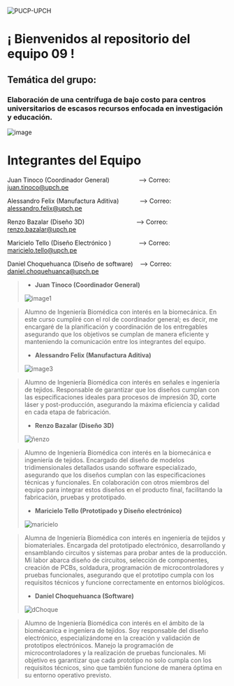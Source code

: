 ![PUCP-UPCH](https://github.com/user-attachments/assets/ab7ec245-fe70-4795-bed0-76d48468858e)

# ¡ Bienvenidos al repositorio del equipo 09 !

## Temática del grupo:
### Elaboración de una centrífuga de bajo costo para centros universitarios de escasos recursos enfocada en investigación y educación.
![image](https://github.com/user-attachments/assets/e45d809f-787b-4de8-9df5-ecc53127ccee)

# Integrantes del Equipo 

Juan Tinoco (Coordinador General)&nbsp;&nbsp;&nbsp;&nbsp;&nbsp;&nbsp;&nbsp;&nbsp;&nbsp;&nbsp;&nbsp;&nbsp;&nbsp;&nbsp;&nbsp;&nbsp;&nbsp;--> Correo: juan.tinoco@upch.pe

Alessandro Felix (Manufactura Aditiva)&nbsp;&nbsp;&nbsp;&nbsp;&nbsp;&nbsp;&nbsp;&nbsp;&nbsp;&nbsp;&nbsp;&nbsp;--> Correo: alessandro.felix@upch.pe

Renzo Bazalar (Diseño 3D)&nbsp;&nbsp;&nbsp;&nbsp;&nbsp;&nbsp;&nbsp;&nbsp;&nbsp;&nbsp;&nbsp;&nbsp;&nbsp;&nbsp;&nbsp;&nbsp;&nbsp;&nbsp;&nbsp;&nbsp;&nbsp;&nbsp;&nbsp;&nbsp;&nbsp;&nbsp;&nbsp;&nbsp;&nbsp;&nbsp;--> Correo: renzo.bazalar@upch.pe

Maricielo Tello (Diseño Electrónico )&nbsp;&nbsp;&nbsp;&nbsp;&nbsp;&nbsp;&nbsp;&nbsp;&nbsp;&nbsp;&nbsp;&nbsp;&nbsp;&nbsp;&nbsp;&nbsp;--> Correo: maricielo.tello@upch.pe

Daniel Choquehuanca (Diseño de software)&nbsp;&nbsp;&nbsp;&nbsp;--> Correo: daniel.choquehuanca@upch.pe

> * **Juan Tinoco (Coordinador General)**
>
>  ![image1](https://github.com/user-attachments/assets/c61d94fb-b314-4e9a-80e4-c54c29e4c25c)


>   Alumno de Ingeniería Biomédica con interés en la biomecánica. En este curso cumpliré con el rol de coordinador general; es decir, me encargaré de la planificación y coordinación de los entregables asegurando que los objetivos se cumplan de manera eficiente y manteniendo la comunicación entre los integrantes del equipo.
>
> * **Alessandro Felix (Manufactura Aditiva)**
> 
> ![image3](https://github.com/user-attachments/assets/af53aae6-f27c-49cd-984c-d0e5eea44063)


>  Alumno de Ingeniería Biomédica con interés en señales e ingeniería de tejidos. Responsable de garantizar que los diseños cumplan con las especificaciones ideales para procesos de impresión 3D, corte láser y post-producción, asegurando la máxima eficiencia y calidad en cada etapa de fabricación.
>
> * **Renzo Bazalar (Diseño 3D)**
>
> ![ñenzo](https://github.com/user-attachments/assets/38e7dbff-08b5-4916-91b2-bad93abfa03c)


>  Alumno de Ingeniería Biomédica con interés en la biomecánica e ingeniería de tejidos. Encargado del diseño de modelos tridimensionales detallados usando software especializado, asegurando que los diseños cumplan con las especificaciones técnicas y funcionales. En colaboración con otros miembros del equipo para integrar estos diseños en el producto final, facilitando la fabricación, pruebas y prototipado.
>
> * **Maricielo Tello (Prototipado y Diseño electrónico)**
>   
> ![maricielo](https://github.com/user-attachments/assets/7dd831b8-f7fb-41a9-a0b7-8c2f0d70497b)


>  Alumna de Ingeniería Biomédica con interés en ingeniería de tejidos y biomateriales. Encargada del prototipado electrónico, desarrollando y ensamblando circuitos y sistemas para probar antes de la producción. Mi labor abarca diseño de circuitos, selección de componentes, creación de PCBs, soldadura, programación de microcontroladores y pruebas funcionales, asegurando que el prototipo cumpla con los requisitos técnicos y funcione correctamente en entornos biológicos.
>
> * **Daniel Choquehuanca (Software)**
>
> ![dChoque](https://github.com/user-attachments/assets/f0d7ddc5-b3ae-48ca-8af4-994b586061cb)


>  Alumno de Ingeniería Biomédica con interés en el ámbito de la biomécanica e ingeníera de tejidos. Soy responsable del diseño electrónico, especializándome en la creación y validación de prototipos electrónicos. Manejo la programación de microcontroladores y la realización de pruebas funcionales. Mi objetivo es garantizar que cada prototipo no solo cumpla con los requisitos técnicos, sino que también funcione de manera óptima en su entorno operativo previsto.





